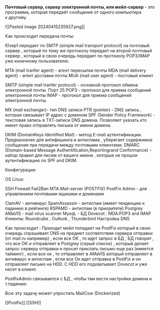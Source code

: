 **Почтовый сервер, сервер электронной почты, или мейл-сервер** - это программа, которая передаёт сообщение от одного компьютера к другому.

![[Pasted image 20240415235927.png]]

Как происходит передача почты: 

Юзер1 передает по SMTP (simple mail transport protocol) на почтовый сервер , который
по тому же протоколу передает на второй почтовый сервер , который в свою очередь передает по протоколу POP3/IMAP уже конечному пользователю. 

MTA (mail tranfer agent) - агент пересылки почты
MDA (mail delivery agent) - агент доставки почты
MUA (mail user agent) - постовый клиент

SMTP (simple mail tranfer protocol) - основной протокол обмена электронной почты. Порт 25
POP3 - протокол для приема сообщений электронной почты
IMAP - протокол для приема сообщений электронной почты.

MX (mail exchanger)- тип DNS записи
PTR (pointer) - DNS запись , которая связывает IP адрес с доменом
SPF (Sender Policy Framework) - текстовая запись в ТХТ-записи DNS домена.
Позволяет указать кто имеет право отправлять письма от имени домена.

DKIM (DomainKeys Identified Mail) - метод E-mail аутентификации. Предназначен для антифишинга и антиспама , уберегает содержимое сообщения при передачи между почтовыми клиентами.
DMARC (Domain-based Message Authentification,Reportingrand Conformance) - набор правил для писем от вашего имени , которые не прошли аутентификацию по SPF and DKIM.

Конфигурации:

OS Linux:

SSH 
Firewall Fail2Ban
MTA.Mail-server (POSTFIX)
PostFix Admin - для управлением почтовыми ящиками и доменами

ClamAV - антивирус
SpamAssassin - антиспам (имеет тенденцию к падению в рейтинге)
RSPAMD - антиспам (в приоритете)
Postgrey
AMaVIS - mail virus scanner
MysqL - БД 
Dovecot : MDA:POP3 and IMAP
Клиенты: Roundcube , Outlook , Thunderbird
Настройка DNS

Как происходит : Приходит мейл попадает на PostFix который в свою очередь спрашивает DNS
на предмет соответствия сервера отправки (от mail.ru например) , если все ОК , то идет запрос
в БД , БД говорит , что все ОК и отправляет в Postgrey (серый список) , который делает запрос 
серверу отправки и просит прислать письмо еще раз (имеется тайминг) , если все ок , то отправляет в AMaVIS
который отправляет в антивирус и антиспам , если все Ок идет отправка в PostFix и он отправляет письмо на HDD.
С HDD его подхватывает Dovecot и уже несет в клиент.

PostfixAdmin связывается с БД , чтобы там вести настройки домена и т.падению

Всю эту задачу может упростить MailCow (Dockerized)

[[Postfix]] [[SSH]] 
